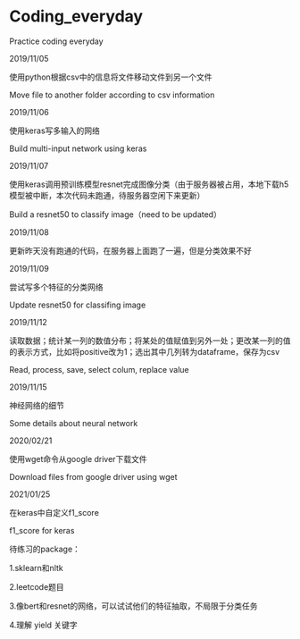 # Coding_everyday
Practice coding everyday

2019/11/05 

使用python根据csv中的信息将文件移动文件到另一个文件 

Move file to another folder according to csv information

2019/11/06

使用keras写多输入的网络

Build multi-input network using keras

2019/11/07

使用keras调用预训练模型resnet完成图像分类（由于服务器被占用，本地下载h5模型被中断，本次代码未跑通，待服务器空闲下来更新）

Build a resnet50 to classify image（need to be updated）

2019/11/08

更新昨天没有跑通的代码，在服务器上面跑了一遍，但是分类效果不好

2019/11/09

尝试写多个特征的分类网络

Update resnet50 for classifing image

2019/11/12

读取数据；统计某一列的数值分布；将某处的值赋值到另外一处；更改某一列的值的表示方式，比如将positive改为1；选出其中几列转为dataframe，保存为csv

Read, process, save, select colum, replace value

2019/11/15

神经网络的细节

Some details about neural network

2020/02/21

使用wget命令从google driver下载文件

Download files from google driver using wget

2021/01/25

在keras中自定义f1_score

f1_score for keras

待练习的package：

1.sklearn和nltk

2.leetcode题目

3.像bert和resnet的网络，可以试试他们的特征抽取，不局限于分类任务

4.理解 yield 关键字
